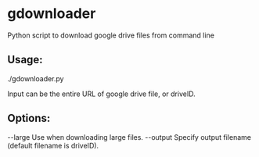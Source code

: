 # gdownloader
Python script to download google drive files from command line

## Usage:
./gdownloader.py <URL>

Input can be the entire URL of google drive file, or driveID.

## Options:
  --large               Use when downloading large files.
  --output <filename>   Specify output filename (default filename is driveID).

